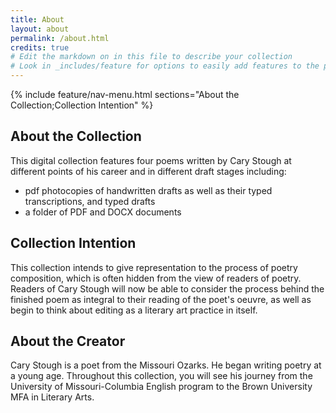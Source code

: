```yaml
---
title: About
layout: about
permalink: /about.html
credits: true
# Edit the markdown on in this file to describe your collection
# Look in _includes/feature for options to easily add features to the page
---
```


{% include feature/nav-menu.html sections="About the Collection;Collection Intention" %}

## About the Collection

This digital collection features four poems written by Cary Stough at different points of his career and in different draft stages including: 

- pdf photocopies of handwritten drafts as well as their typed transcriptions, and typed drafts 
- a folder of PDF and DOCX documents

## Collection Intention
This collection intends to give representation to the process of poetry composition, which is often hidden from the view of readers of poetry. Readers of Cary Stough will now be able to consider the process behind the finished poem as integral to their reading of the poet's oeuvre, as well as begin to think about editing as a literary art practice in itself. 

## About the Creator
Cary Stough is a poet from the Missouri Ozarks. He began writing poetry at a young age. Throughout this collection, you will see his journey from the University of Missouri-Columbia English program to the Brown University MFA in Literary Arts. 



